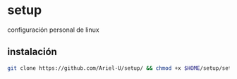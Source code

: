 # setup
configuración personal de linux

## instalación
```bash
git clone https://github.com/Ariel-U/setup/ && chmod +x $HOME/setup/setup.sh && bash $HOME/setup/setup.sh
```
